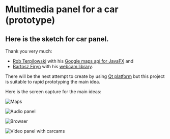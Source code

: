 # Multimedia panel for a car (prototype)
## Here is the sketch for car panel. 

Thank you very much:
- [Rob Terpilowski](https://github.com/rterp) with his [Google maps api for JavaFX](https://github.com/rterp/GMapsFX) and
- [Bartosz Firyn](https://github.com/sarxos) with his [webcam library](https://github.com/sarxos/webcam-capture).


There will be the next attempt to create by using [Qt platform](https://www.qt.io/) but this project is suitable to rapid prototyping the main idea.

Here is the screen capture for the main ideas:

![**Maps**](https://raw.githubusercontent.com/Evegen55/main_carauto_board/master/src/test/resources/for_readme/1.PNG)

![**Audio panel**](https://raw.githubusercontent.com/Evegen55/main_carauto_board/master/src/test/resources/for_readme/2.PNG)

![**Browser**](https://raw.githubusercontent.com/Evegen55/main_carauto_board/master/src/test/resources/for_readme/3.PNG)

![**Video panel with carcams**](https://raw.githubusercontent.com/Evegen55/main_carauto_board/master/src/test/resources/for_readme/4.PNG)